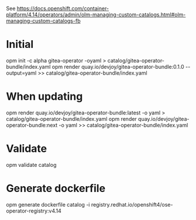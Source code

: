 See https://docs.openshift.com/container-platform/4.14/operators/admin/olm-managing-custom-catalogs.html#olm-managing-custom-catalogs-fb

# Initial 
opm init -c alpha gitea-operator -oyaml > catalog/gitea-operator-bundle/index.yaml
opm render quay.io/devjoy/gitea-operator-bundle:0.1.0 --output=yaml >> catalog/gitea-operator-bundle/index.yaml

# When updating
opm render quay.io/devjoy/gitea-operator-bundle:latest -o yaml > catalog/gitea-operator-bundle/index.yaml
opm render quay.io/devjoy/gitea-operator-bundle:next -o yaml >> catalog/gitea-operator-bundle/index.yaml

# Validate
opm validate catalog

# Generate dockerfile
opm generate dockerfile catalog -i registry.redhat.io/openshift4/ose-operator-registry:v4.14